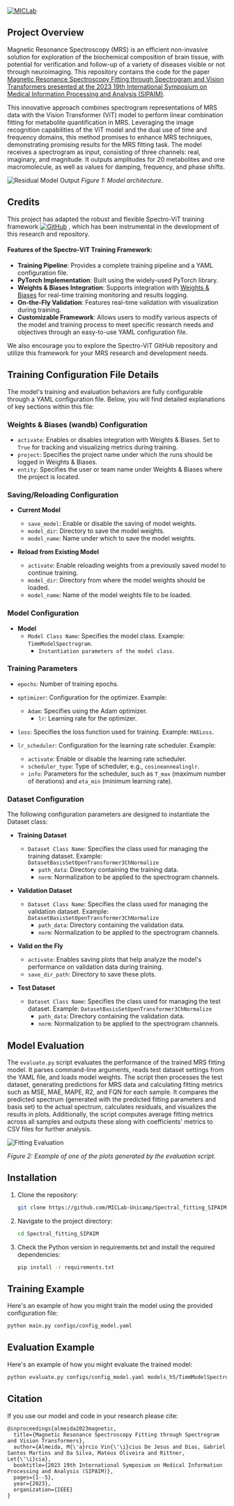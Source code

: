 [![MICLab](https://img.shields.io/badge/MICLab-Spectral%20Fitting%20SIPAIM-blue)](https://github.com/MICLab-Unicamp/Spectral_fitting_SIPAIM)

## Project Overview

Magnetic Resonance Spectroscopy (MRS) is an efficient non-invasive solution for exploration of the biochemical composition of brain tissue, with potential for verification and follow-up of a variety of diseases visible or not through neuroimaging. This repository contains the code for the paper [Magnetic Resonance Spectroscopy Fitting through Spectrogram and Vision Transformers presented at the 2023 19th International Symposium on Medical Information Processing and Analysis (SIPAIM)](https://ieeexplore.ieee.org/abstract/document/10373415?casa_token=e2zW2Gf-J6cAAAAA:2OXdSVBDcxuJ1Tqk0DJy4DPev5gS-V5fleX9p-BbQ8nxcxQEPl49B8A1TTeeQcgX3h1vxrItszc). 

This innovative approach combines spectrogram representations of MRS data with the Vision Transformer (ViT) model to perform linear combination fitting for metabolite quantification in MRS. Leveraging the image recognition capabilities of the ViT model and the dual use of time and frequency domains, this method promises to enhance MRS techniques, demonstrating promising results for the MRS fitting task. The model receives a spectrogram as input, consisting of three channels: real, imaginary, and magnitude. It outputs amplitudes for 20 metabolites and one macromolecule, as well as values for damping, frequency, and phase shifts.

![Residual Model Output](https://github.com/MICLab-Unicamp/Spectral_fitting_SIPAIM/assets/91618118/348e2b63-d9b4-42d0-856b-564b822b9c81)
*Figure 1: Model architecture.*


## Credits

This project has adapted the robust and flexible Spectro-ViT training framework [![GitHub](https://img.shields.io/badge/MICLab-Spectro_ViT-red)](https://github.com/MICLab-Unicamp/Spectro-ViT)
, which has been instrumental in the development of this research and repository.

#### Features of the Spectro-ViT Training Framework:
- **Training Pipeline**: Provides a complete training pipeline and a YAML configuration file.
- **PyTorch Implementation**: Built using the widely-used PyTorch library.
- **Weights & Biases Integration**: Supports integration with [Weights & Biases](https://wandb.ai/site) for real-time training monitoring and results logging.
- **On-the-Fly Validation**: Features real-time validation with visualization during training.
- **Customizable Framework**: Allows users to modify various aspects of the model and training process to meet specific research needs and objectives through an easy-to-use YAML configuration file.

We also encourage you to explore the Spectro-ViT GitHub repository and utilize this framework for your MRS research and development needs.

## Training Configuration File Details

The model's training and evaluation behaviors are fully configurable through a YAML configuration file. Below, you will find detailed explanations of key sections within this file:

### Weights & Biases (wandb) Configuration

- `activate`: Enables or disables integration with Weights & Biases. Set to `True` for tracking and visualizing metrics during training.
- `project`: Specifies the project name under which the runs should be logged in Weights & Biases.
- `entity`: Specifies the user or team name under Weights & Biases where the project is located.

### Saving/Reloading Configuration

- **Current Model**
  - `save_model`: Enable or disable the saving of model weights.
  - `model_dir`: Directory to save the model weights.
  - `model_name`: Name under which to save the model weights.

- **Reload from Existing Model**
  - `activate`: Enable reloading weights from a previously saved model to continue training.
  - `model_dir`: Directory from where the model weights should be loaded.
  - `model_name`: Name of the model weights file to be loaded.

### Model Configuration
- **Model**
  - `Model Class Name`: Specifies the model class. Example: `TimmModelSpectrogram`.
    - `Instantiation parameters of the model class`.

### Training Parameters

- `epochs`: Number of training epochs.
- `optimizer`: Configuration for the optimizer. Example:
  - `Adam`: Specifies using the Adam optimizer.
    - `lr`: Learning rate for the optimizer.

- `loss`: Specifies the loss function used for training. Example: `MAELoss`.

- `lr_scheduler`: Configuration for the learning rate scheduler. Example:
  - `activate`: Enable or disable the learning rate scheduler.
  - `scheduler_type`: Type of scheduler, e.g., `cosineannealinglr`.
  - `info`: Parameters for the scheduler, such as `T_max` (maximum number of iterations) and `eta_min` (minimum learning rate).

### Dataset Configuration

The following configuration parameters are designed to instantiate the Dataset class:

- **Training Dataset**
  - `Dataset Class Name`: Specifies the class used for managing the training dataset. Example: `DatasetBasisSetOpenTransformer3ChNormalize`
    - `path_data`: Directory containing the training data.
    - `norm`: Normalization to be applied to the spectrogram channels.

- **Validation Dataset**
  - `Dataset Class Name`: Specifies the class used for managing the validation dataset. Example: `DatasetBasisSetOpenTransformer3ChNormalize`
    - `path_data`: Directory containing the validation data.
    - `norm`: Normalization to be applied to the spectrogram channels.

- **Valid on the Fly**
  - `activate`: Enables saving plots that help analyze the model's performance on validation data during training.
  - `save_dir_path`: Directory to save these plots.

- **Test Dataset**
  - `Dataset Class Name`: Specifies the class used for managing the test dataset. Example: `DatasetBasisSetOpenTransformer3ChNormalize`
    - `path_data`: Directory containing the validation data.
    - `norm`: Normalization to be applied to the spectrogram channels.

## Model Evaluation

The `evaluate.py` script evaluates the performance of the trained MRS fitting model. It parses command-line arguments, reads test dataset settings from the YAML file, and loads model weights. The script then processes the test dataset, generating predictions for MRS data and calculating fitting metrics such as MSE, MAE, MAPE, R2, and FQN for each sample. It compares the predicted spectrum (generated with the predicted fitting parameters and basis set) to the actual spectrum, calculates residuals, and visualizes the results in plots. Additionally, the script computes average fitting metrics across all samples and outputs these along with coefficients' metrics to CSV files for further analysis.

![Fitting Evaluation](https://github.com/MICLab-Unicamp/Spectral_fitting_SIPAIM/assets/91618118/0633399a-5a45-416d-a7b5-76afd49ec8c5)

*Figure 2: Example of one of the plots generated by the evaluation script.*




## Installation

1. Clone the repository:

   ```bash
   git clone https://github.com/MICLab-Unicamp/Spectral_fitting_SIPAIM.git
   ```
2. Navigate to the project directory:

   ```bash
   cd Spectral_fitting_SIPAIM
   ```
3. Check the Python version in requirements.txt and install the required dependencies:

    ```bash
   pip install -r requirements.txt
   ```

## Training Example 

Here's an example of how you might train the model using the provided configuration file:

```bash
python main.py configs/config_model.yaml
```

## Evaluation Example

Here's an example of how you might evaluate the trained model:

```bash
python evaluate.py configs/config_model.yaml models_h5/TimmModelSpectrogram.pt
```

## Citation

If you use our model and code in your research please cite:

    @inproceedings{almeida2023magnetic,
      title={Magnetic Resonance Spectroscopy Fitting through Spectrogram and Vision Transformers},
      author={Almeida, M{\'a}rcio Vin{\'\i}cius De Jesus and Dias, Gabriel Santos Martins and Da Silva, Mateus Oliveira and Rittner, Let{\'\i}cia},
      booktitle={2023 19th International Symposium on Medical Information Processing and Analysis (SIPAIM)},
      pages={1--5},
      year={2023},
      organization={IEEE}
    }

